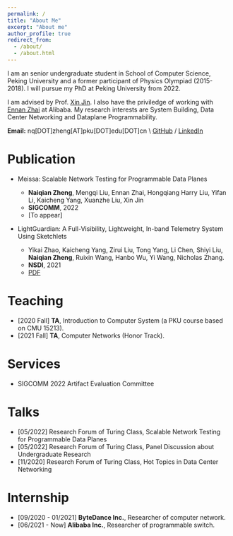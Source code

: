 ```yaml
---
permalink: /
title: "About Me"
excerpt: "About me"
author_profile: true
redirect_from: 
  - /about/
  - /about.html
---
```

I am an senior undergraduate student in School of Computer Science, Peking University and a former participant of Physics Olympiad (2015-2018). I will pursue my PhD at Peking University from 2022.

I am advised by Prof. [Xin Jin](https://xinjin.github.io/). I also have the priviledge of working with [Ennan Zhai](https://ennanzhai.github.io/) at Alibaba. My research interests are System Building, Data Center Networking and Dataplane Programmability.

**Email:** nq[DOT]zheng[AT]pku[DOT]edu[DOT]cn \\
[GitHub](https://github.com/NaturezzZ)
 / [LinkedIn](https://www.linkedin.com/in/naiqian-zheng-05b36b1a5/)

Publication
======
- Meissa: Scalable Network Testing for Programmable Data Planes
  - **Naiqian Zheng**, Mengqi Liu, Ennan Zhai, Hongqiang Harry Liu, Yifan Li, Kaicheng Yang, Xuanzhe Liu, Xin Jin
  - **SIGCOMM**, 2022
  - [To appear]

- LightGuardian: A Full-Visibility, Lightweight, In-band Telemetry System Using Sketchlets
  - Yikai Zhao, Kaicheng Yang, Zirui Liu, Tong Yang, Li Chen, Shiyi Liu, **Naiqian Zheng**, Ruixin Wang, Hanbo Wu, Yi Wang, Nicholas Zhang.
  - **NSDI**, 2021
  - [PDF](https://zhengnq.com/files/NSDI21-LightGuardian.pdf)

Teaching
======
- [2020 Fall] **TA**, Introduction to Computer System (a PKU course based on CMU 15213).
- [2021 Fall] **TA**, Computer Networks (Honor Track).

Services
======
- SIGCOMM 2022 Artifact Evaluation Committee

Talks
======
- [05/2022] Research Forum of Turing Class, Scalable Network Testing for Programmable Data Planes
- [05/2022] Research Forum of Turing Class, Panel Discussion about Undergraduate Research
- [11/2020] Research Forum of Turing Class, Hot Topics in Data Center Networking
  
Internship
======
- [09/2020 - 01/2021] **ByteDance Inc.**, Researcher of computer network.
- [06/2021 - Now] **Alibaba Inc.**, Researcher of programmable switch.

